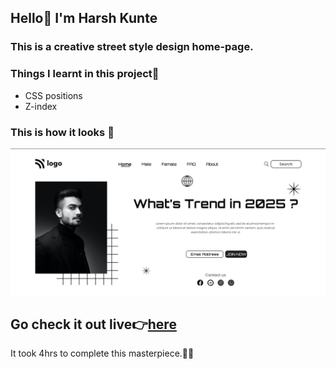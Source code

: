## Hello👋 I'm **Harsh Kunte**
### This is a creative street style design home-page.

### Things I learnt in this project🤯
- CSS positions
- Z-index


### This is how it looks 👀
![Preview](./preview.png)

## Go check it out live👉[here](https://street-style-home.netlify.app/)

It took 4hrs to complete this masterpiece.😮‍💨
